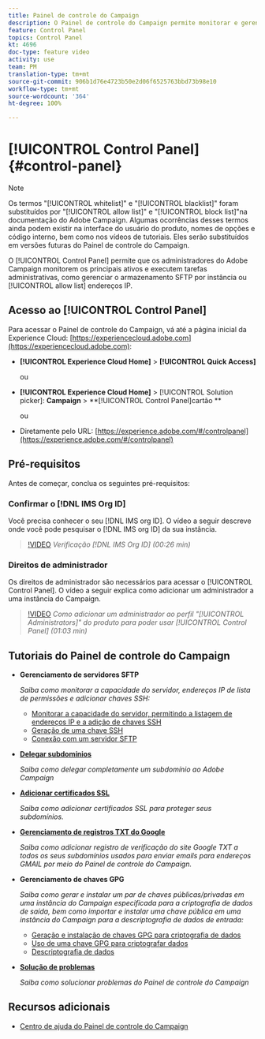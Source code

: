```yaml
---
title: Painel de controle do Campaign
description: O Painel de controle do Campaign permite monitorar e gerenciar o armazenamento SFTP por instância e endereços IP na lista de permissões.
feature: Control Panel
topics: Control Panel
kt: 4696
doc-type: feature video
activity: use
team: PM
translation-type: tm+mt
source-git-commit: 906b1d76e4723b50e2d06f6525763bbd73b98e10
workflow-type: tm+mt
source-wordcount: '364'
ht-degree: 100%

---
```



# [!UICONTROL Control Panel] {#control-panel}

>[!NOTE]
>
>Os termos &quot;[!UICONTROL whitelist]&quot; e &quot;[!UICONTROL blacklist]&quot; foram substituídos por &quot;[!UICONTROL allow list]&quot; e &quot;[!UICONTROL block list]&quot;na documentação do Adobe Campaign. Algumas ocorrências desses termos ainda podem existir na interface do usuário do produto, nomes de opções e código interno, bem como nos vídeos de tutoriais. Eles serão substituídos em versões futuras do Painel de controle do Campaign.

O [!UICONTROL Control Panel] permite que os administradores do Adobe Campaign monitorem os principais ativos e executem tarefas administrativas, como gerenciar o armazenamento SFTP por instância ou [!UICONTROL allow list] endereços IP.

## Acesso ao [!UICONTROL Control Panel]

Para acessar o Painel de controle do Campaign, vá até a página inicial da Experience Cloud: [https://experiencecloud.adobe.com](https://experiencecloud.adobe.com):

* **[!UICONTROL Experience Cloud Home]** > **[!UICONTROL Quick Access]**

   ou
* **[!UICONTROL Experience Cloud Home]**  > [!UICONTROL Solution picker]: **Campaign** > **[!UICONTROL Control Panel]cartão **

   ou

* Diretamente pelo URL: [https://experience.adobe.com/#/controlpanel](https://experience.adobe.com/#/controlpanel)

## Pré-requisitos

Antes de começar, conclua os seguintes pré-requisitos:

### Confirmar o [!DNL IMS Org ID]

Você precisa conhecer o seu [!DNL IMS org ID]. O vídeo a seguir descreve onde você pode pesquisar o [!DNL IMS org ID] da sua instância.

>[!VIDEO](https://video.tv.adobe.com/v/27183?quality=12)
*Verificação [!DNL IMS Org ID] (00:26 min)*

### Direitos de administrador

Os direitos de administrador são necessários para acessar o [!UICONTROL Control Panel].
O vídeo a seguir explica como adicionar um administrador a uma instância do Campaign.

>[!VIDEO](https://video.tv.adobe.com/v/27147?quality=12)
*Como adicionar um administrador ao perfil &quot;[!UICONTROL Administrators]&quot; do produto para poder usar [!UICONTROL Control Panel] (01:03 min)*

## Tutoriais do Painel de controle do Campaign

* **Gerenciamento de servidores SFTP**

   *Saiba como monitorar a capacidade do servidor, endereços IP de lista de permissões e adicionar chaves SSH:*

   * [Monitorar a capacidade do servidor, permitindo a listagem de endereços IP e a adição de chaves SSH](/help/administrating/control-panel/monitoring-server-capacity-allow-listing-adding-ssh-key.md)
   * [Geração de uma chave SSH](/help/administrating/control-panel/generate-ssh-key.md)
   * [Conexão com um servidor SFTP](/help/administrating/control-panel/connect-to-sftp-server.md)
* **[Delegar subdomínios](/help/administrating/control-panel/subdomain-delegation.md)**

   *Saiba como delegar completamente um subdomínio ao Adobe Campaign*
* **[Adicionar certificados SSL](/help/administrating/control-panel/adding-ssl-certificates.md)**

   *Saiba como adicionar certificados SSL para proteger seus subdomínios.*

* **[Gerenciamento de registros TXT do Google](/help/administrating/control-panel/google-txt-record-management.md)**

   *Saiba como adicionar registro de verificação do site Google TXT a todos os seus subdomínios usados para enviar emails para endereços GMAIL por meio do Painel de controle do Campaign.*

* **Gerenciamento de chaves GPG**

   *Saiba como gerar e instalar um par de chaves públicas/privadas em uma instância do Campaign especificada para a criptografia de dados de saída, bem como importar e instalar uma chave pública em uma instância do Campaign para a descriptografia de dados de entrada:*

   * [Geração e instalação de chaves GPG para criptografia de dados](./gpg-key-management/generating-and-installing-gpg-keys-for-data-encryption.md)
   * [Uso de uma chave GPG para criptografar dados](./gpg-key-management/using-a-gpg-key-to-encrypt-data.md)
   * [Descriptografia de dados](./gpg-key-management/decrypting-data.md)

* **[Solução de problemas](/help/administrating/control-panel/trouble-shooting.md)**

   *Saiba como solucionar problemas do Painel de controle do Campaign*

## Recursos adicionais

* [Centro de ajuda do Painel de controle do Campaign](https://docs.adobe.com/content/help/pt-BR/control-panel/using/control-panel-home.html)

